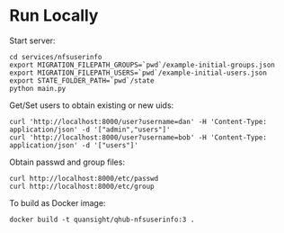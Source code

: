 # Run Locally

Start server:
```
cd services/nfsuserinfo
export MIGRATION_FILEPATH_GROUPS=`pwd`/example-initial-groups.json
export MIGRATION_FILEPATH_USERS=`pwd`/example-initial-users.json
export STATE_FOLDER_PATH=`pwd`/state
python main.py
```

Get/Set users to obtain existing or new uids:
```
curl 'http://localhost:8000/user?username=dan' -H 'Content-Type: application/json' -d '["admin","users"]'
curl 'http://localhost:8000/user?username=bob' -H 'Content-Type: application/json' -d '["users"]'
```

Obtain passwd and group files:
```
curl http://localhost:8000/etc/passwd
curl http://localhost:8000/etc/group
```

To build as Docker image:
```
docker build -t quansight/qhub-nfsuserinfo:3 .
```
